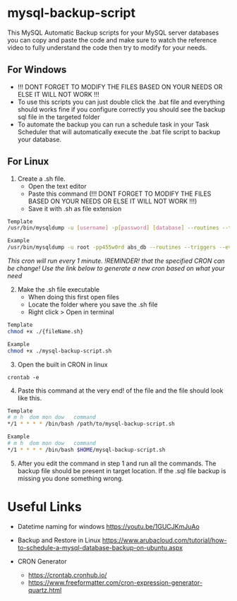 # mysql-backup-script
This MySQL Automatic Backup scripts for your MySQL server databases you can copy and paste the code and make sure to watch the reference video to fully understand the code then try to modify for your needs.

## For Windows
- !!! DONT FORGET TO MODIFY THE FILES BASED ON YOUR NEEDS OR ELSE IT WILL NOT WORK !!! 
- To use this scripts you can just double click the .bat file and everything should works fine if you configure correctly you should see the backup sql file in the targeted folder
- To automate the backup you can run a schedule task in your Task Scheduler that will automatically 
execute the .bat file script to backup your database.

## For Linux
1. Create a .sh file. 
   - Open the text editor
   - Paste this command (!!! DONT FORGET TO MODIFY THE FILES BASED ON YOUR NEEDS OR ELSE IT WILL NOT WORK !!!)
   - Save it with .sh as file extension
```bash
Template
/usr/bin/mysqldump -u [username] -p[password] [database] --routines --triggers --events > /path/to/backup/backup_$(date +%F.%H%M%S).sql

Example
/usr/bin/mysqldump -u root -pp455w0rd abs_db --routines --triggers --events > $HOME/backup_$(date +%F.%H%M%S).sql
```
*This cron will run every 1 minute. !REMINDER! that the specified CRON can be change! Use the link below to generate a new cron based on what your need*

2. Make the .sh file executable
   - When doing this first open files
   - Locate the folder where you save the .sh file 
   - Right click > Open in terminal
```bash
Template
chmod +x ./{fileName.sh}

Example
chmod +x ./mysql-backup-script.sh
```

3. Open the built in CRON in linux
```
crontab -e
```

4. Paste this command at the very end! of the file and the file should look like this.
```bash
Template
# m h  dom mon dow   command
*/1 * * * * /bin/bash /path/to/mysql-backup-script.sh 

Example
# m h  dom mon dow   command
*/1 * * * * /bin/bash $HOME/mysql-backup-script.sh 
```

5. After you edit the command in step 1 and run all the commands. 
The backup file should be present in target location. 
If the .sql file backup is missing you done something wrong.

# Useful Links
- Datetime naming for windows
https://youtu.be/1GUCJKmJuAo

- Backup and Restore in Linux
https://www.arubacloud.com/tutorial/how-to-schedule-a-mysql-database-backup-on-ubuntu.aspx

- CRON Generator
  - https://crontab.cronhub.io/
  - https://www.freeformatter.com/cron-expression-generator-quartz.html



